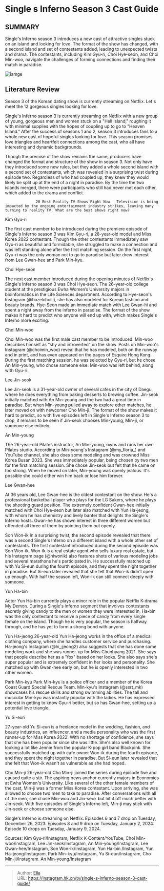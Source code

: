 # Single s Inferno Season 3 Cast Guide


## SUMMARY 



  Single&#39;s Inferno season 3 introduces a new cast of attractive singles stuck on an island and looking for love.   The format of the show has changed, with a second island and set of contestants added, leading to unexpected twists and drama.   The contestants, including Kim Gyu-ri, Choi Hye-seon, and Choi Min-woo, navigate the challenges of forming connections and finding their match in paradise.  

![iamge](https://static1.srcdn.com/wordpress/wp-content/uploads/2024/01/single-s-inferno_-meet-the-cast-of-season-3.jpg)

## Literature Review
Season 3 of the Korean dating show is currently streaming on Netflix. Let&#39;s meet the 12 gorgeous singles looking for love.




Single&#39;s Inferno season 3 is currently streaming on Netflix with a new group of young, gorgeous men and women stuck on a &#34;Hell Island,&#34; roughing it with minimal supplies with the hopes of coupling up to go to &#34;Heaven Island.&#34; After the success of seasons 1 and 2, season 3 introduces fans to a whole new cast of hopeful singles looking for love. This season promises love triangles and heartfelt connections among the cast, who all have interesting and dynamic backgrounds.




Though the premise of the show remains the same, producers have changed the format and structure of the show in season 3. Not only have they introduced some new rules, but they added a whole second island with a second set of contestants, which was revealed in a surprising twist during episode two. Regardless of who had coupled up, they knew they would likely be split up at the end of a night in paradise. By the time the two islands merged, there were participants who still had never met each other, which added to the drama and conflict.

                  20 Best Reality TV Shows Right Now   Television is being impacted by the ongoing entertainment industry strikes, leaving many turning to reality TV. What are the best shows right now?    


 Kim Gyu-ri 
          




The first cast member to be introduced during the premiere episode of Single&#39;s Inferno season 3 was Kim Gyu-ri, a 28-year-old model and Miss Korea 2022 contestant. Though the other contestants immediately saw Gyu-ri as beautiful and formidable, she struggled to make a connection and was left standing alone after the first matching session. On the first night, Gyu-ri was the only woman not to go to paradise but later drew interest from Lee Gwan-hee and Park Min-kyu.



 Choi Hye-seon 

 

The next cast member introduced during the opening minutes of Netflix&#39;s Single&#39;s Inferno season 3 was Choi Hye-seon. The 26-year-old college student at the prestigious Ewha Women’s University majors in bioinformatics in the Life Sciences department. According to Hye-seon&#39;s Instagram (@hazelchoiii), she has also modeled for Korean fashion and beauty brands. Hye-Seon made an immediate match with Lee Gwan-hi and spent a night away from the inferno in paradise. The format of the show makes it hard to predict who anyone will end up with, which makes Single&#39;s Inferno more exciting.






 Choi Min-woo 
          

Choi Min-woo was the first male cast member to be introduced. Min-woo describes himself as “shy and introverted” on the show. Posts on Min-woo&#39;s Instagram (@choimin_woo) reveal that he has modeled, both on the runway and in print, and has even appeared on the pages of Esquire Hong Kong. During the first matching session, he was selected by Gyu-ri, but he chose An Min-young, who chose someone else. Min-woo was left behind, along with Gyu-ri.



 Lee Jin-seok 
          

 Lee Jin-seok is a 31-year-old owner of several cafes in the city of Daegu, where he does everything from baking desserts to brewing coffee. Jin-seok initially matched with An Min-young and the two had a great time in paradise. But when Min-young pulled away to explore other matches, he later moved on with newcomer Cho Min-ji. The format of the show makes it hard to predict, so with five episodes left in Single&#39;s Inferno season 3 to drop, it remains to be seen if Jin-seok chooses Min-young, Min-ji, or someone else entirely.






 An Min-young 

 

The 26-year-old Pilates instructor, An Min-young, owns and runs her own Pilates studio. According to Min-young&#39;s Instagram (@my_floria_) and YouTube channel, she also does some modeling and was crowned Miss Korea Busan 2023. She was immediately popular, being chosen by two men for the first matching session. She chose Jin-seok but felt that he came on too strong. When he moved on later, Min-young was openly jealous. It&#39;s possible she could either win him back or lose him forever.



 Lee Gwan-hee 
          

At 36 years old, Lee Gwan-hee is the oldest contestant on the show. He&#39;s a professional basketball player who plays for the LG Sakers, where he plays the shooting guard position. The extremely confident Gwan-hee initially matched with Choi Hye-seon but later also matched with Yun Ha-jeong, with whom he has chemistry and lively banter that delights the Single&#39;s Inferno hosts. Gwan-he has shown interest in three different women but offended all three of them by pointing them out openly.






 Son Won-ik 
In a surprising twist, the second episode revealed that there was a second Single&#39;s Inferno on a different island with a whole other set of contestants. The first contestant introduced during the second episode was Son Won-ik. Won-ik is a real estate agent who sells luxury real estate, but his Instagram page (@hiwonik) also features shots of various modeling jobs and several marathons he&#39;s participated in. He successfully matched up with Yu Si-eun during the fourth episode, and they spent the night together in paradise. But Si-eun later revealed that she felt that Won-ik didn&#39;t open up enough. With half the season left, Won-ik can still connect deeply with someone. 



 Yun Ha-bin 
          

Actor Yun Ha-bin currently plays a minor role in the popular Netflix K-drama My Demon. During a Single&#39;s Inferno segment that involves contestants secretly giving candy to the men or women they were interested in, Ha-bin was the only contestant to receive a piece of candy from every single female on the island. Though he is very popular, the season is halfway through, and he has yet to form a strong bond with anyone.






 Yun Ha-jeong 
26-year-old Yun Ha-jeong works in the office of a medical clothing company, where she handles customer service and purchasing. Ha-jeong&#39;s Instagram (@hi_jjeong2) also suggests that she has done some modeling work and she was runner-up for Miss Chunhyang 2021. She says that people describe her as a &#34;fox&#34; based on her looks. She also says she&#39;s super popular and is extremely confident in her looks and personality. She matched up with Gwan-hee early on, but he is openly interested in two other women.



 Park Min-kyu 
Park Min-kyu is a police officer and a member of the Korea Coast Guard Special Rescue Team. Min-kyu&#39;s Instagram (@ssrt_mk) showcases his rescue skills and strong swimming abilities. The tall and muscular Min-kyu was instantly popular with the ladies. He has expressed interest in getting to know Gyu-ri better, but so has Gwan-hee, setting up a potential love triangle.



 Yu Si-eun 
         




27-year-old Yu Si-eun is a freelance model in the wedding, fashion, and beauty industries, an influencer, and a media personality who was the first runner-up for Miss Korea 2022. With no shortage of confidence, she says that she has been popular since she was little. She&#39;s also well known for looking a lot like Jennie from the popular K-pop girl band Blackpink. She successfully matched up with cafe owner Won-ik during the fourth episode, and they spent the night together in paradise. But Si-eun later revealed that she felt that Won-ik wasn&#39;t as vulnerable as she had hoped.



 Cho Min-ji 
26-year-old Cho Min-ji joined the series during episode five and caused quite a stir. The aspiring news anchor currently majors in Economics at Ewha Women&#39;s University. Like several of the other female members of the cast, Min-ji was a former Miss Korea contestant. Upon arriving, she was allowed to choose two men to take to paradise. After conversations with all of the men, she chose Min-woo and Jin-seok but hit it off much better with Jin-seok. With five episodes of Single&#39;s Inferno left, Min-ji may stick with Jin-seok or choose someone else.






Single&#39;s Inferno is streaming on Netflix. Episodes 6 and 7 drop on Tuesday, December 26, 2023. Episodes 8 and 9 drop on Tuesday, January 2, 2024. Episode 10 drops on Tuesday, January 9, 2024.




Sources: Kim Gyu-ri/Instagram, Netflix K-Content/YouTube, Choi Min-woo/Instagram, Lee Jin-seok/Instagram, An Min-young/Instagram, Lee Gwan-hee/Instagram, Son Won-ik/Instagram, Yun Ha-bin /Instagram, Yun Ha-jeong/Instagram, Park Min-kyu/Instagram, Yu Si-eun/Instagram, Cho Min-ji/Instagram. An Min-young/Instagram

            


---

> Author: [Ella](https://instagram.hk.cn/)  
> URL: https://instagram.hk.cn/tv/single-s-inferno-season-3-cast-guide/  

